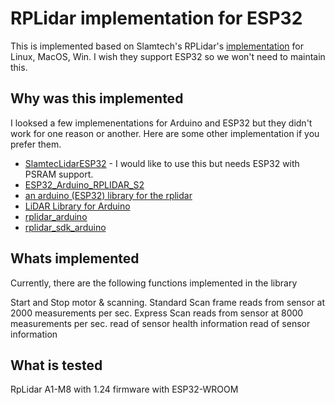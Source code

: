 # RPLidar implementation for ESP32
This is implemented based on Slamtech's RPLidar's [implementation]( https://github.com/Slamtec/rplidar_sdk/tree/master/sdk) for Linux, MacOS, Win. I wish they support ESP32 so we won't need to maintain this.

## Why was this implemented
I looksed a few implemenentations for Arduino and ESP32 but they didn't work for one reason or another. Here are some other implementation if you prefer them.
* [SlamtecLidarESP32](SlamtecLidarESP32) - I would like to use this but needs ESP32 with PSRAM support.
* [ESP32_Arduino_RPLIDAR_S2](https://github.com/KKest/ESP-rplidarS2)
* [an arduino (ESP32) library for the rplidar](https://github.com/thijses/rplidar)
* [LiDAR Library for Arduino](https://github.com/kaiaai/LDS/tree/main)
* [rplidar_arduino](https://github.com/robopeak/rplidar_arduino/tree/master)
* [rplidar_sdk_arduino](https://github.com/GuchiEg/rplidar_sdk_arduino/tree/master)

## Whats implemented
Currently, there are the following functions implemented in the library

Start and Stop motor & scanning.
Standard Scan frame reads from sensor at 2000 measurements per sec.
Express Scan reads from sensor at 8000 measurements per sec.
read of sensor health information
read of sensor information

## What is tested
RpLidar A1-M8 with 1.24 firmware with ESP32-WROOM 
